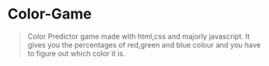 # Color-Game
> Color Predictor game made with html,css and majorly javascript.
> It gives you the percentages of red,green and blue colour and you have to figure out which color it is.

